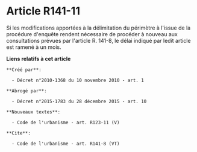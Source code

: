 # Article R141-11

Si les modifications apportées à la délimitation du périmètre à l'issue de la procédure d'enquête rendent nécessaire de
procéder à nouveau aux consultations prévues par l'article R. 141-8, le délai indiqué par ledit article est ramené à un mois.

**Liens relatifs à cet article**

	**Créé par**:

	  - Décret n°2010-1368 du 10 novembre 2010 - art. 1

	**Abrogé par**:

	  - Décret n°2015-1783 du 28 décembre 2015 - art. 10

	**Nouveaux textes**:

	  - Code de l'urbanisme - art. R123-11 (V)

	**Cite**:

	  - Code de l'urbanisme - art. R141-8 (VT)
